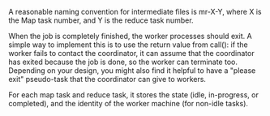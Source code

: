 A reasonable naming convention for intermediate files is mr-X-Y, where X is the Map task number, and Y is the reduce task number.

When the job is completely finished, the worker processes should exit. A simple way to implement this is to use the return value from call(): if the worker fails to contact the coordinator, it can assume that the coordinator has exited because the job is done, so the worker can terminate too. Depending on your design, you might also find it helpful to have a "please exit" pseudo-task that the coordinator can give to workers.

For each map task and reduce task, it stores the state (idle, in-progress, or completed), and the identity of the worker machine (for non-idle tasks).
